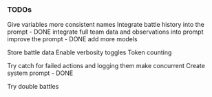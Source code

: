 ### TODOs

Give variables more consistent names
Integrate battle history into the prompt - DONE
integrate full team data and observations into prompt
improve the prompt - DONE
add more models

Store battle data
Enable verbosity toggles
Token counting

Try catch for failed actions and logging them
make concurrent
Create system prompt - DONE

Try double battles
